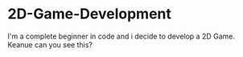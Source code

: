 # 2D-Game-Development
I'm a complete beginner in code and i decide to develop a 2D Game.
Keanue can you see this?
